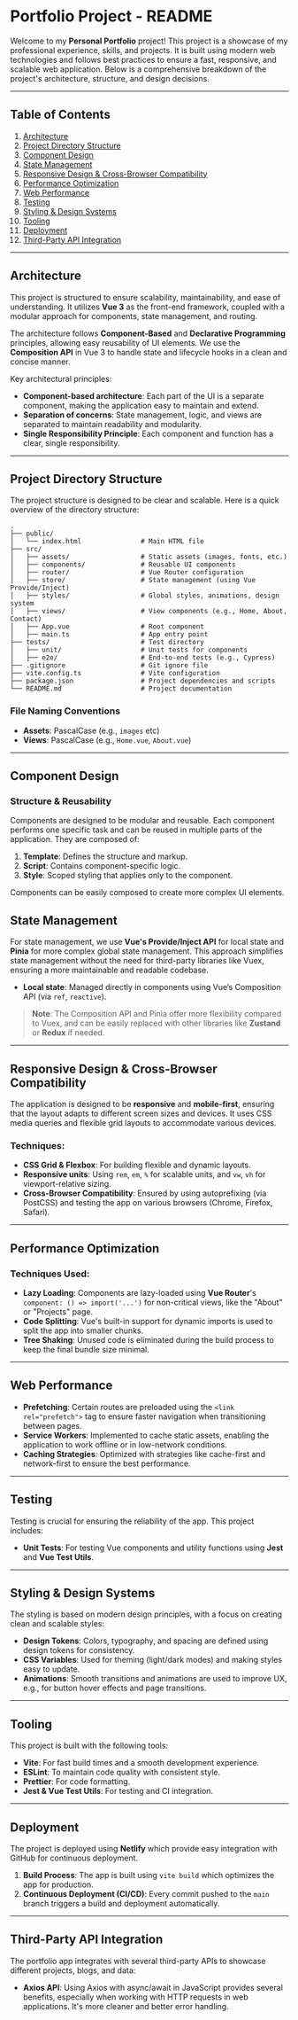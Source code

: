 # Portfolio Project - README

Welcome to my **Personal Portfolio** project! This project is a showcase of my professional experience, skills, and projects. It is built using modern web technologies and follows best practices to ensure a fast, responsive, and scalable web application. Below is a comprehensive breakdown of the project's architecture, structure, and design decisions.

---

## Table of Contents

1. [Architecture](#architecture)
2. [Project Directory Structure](#project-directory-structure)
3. [Component Design](#component-design)
4. [State Management](#state-management)
5. [Responsive Design & Cross-Browser Compatibility](#responsive-design--cross-browser-compatibility)
6. [Performance Optimization](#performance-optimization)
7. [Web Performance](#web-performance)
8. [Testing](#testing)
9. [Styling & Design Systems](#styling--design-systems)
10. [Tooling](#tooling)
11. [Deployment](#deployment)
12. [Third-Party API Integration](#third-party-api-integration)

---

## Architecture

This project is structured to ensure scalability, maintainability, and ease of understanding. It utilizes **Vue 3** as the front-end framework, coupled with a modular approach for components, state management, and routing. 

The architecture follows **Component-Based** and **Declarative Programming** principles, allowing easy reusability of UI elements. We use the **Composition API** in Vue 3 to handle state and lifecycle hooks in a clean and concise manner.

Key architectural principles:
- **Component-based architecture**: Each part of the UI is a separate component, making the application easy to maintain and extend.
- **Separation of concerns**: State management, logic, and views are separated to maintain readability and modularity.
- **Single Responsibility Principle**: Each component and function has a clear, single responsibility.

---

## Project Directory Structure

The project structure is designed to be clear and scalable. Here is a quick overview of the directory structure:

```
.
├── public/
│   └── index.html               # Main HTML file
├── src/
│   ├── assets/                  # Static assets (images, fonts, etc.)
│   ├── components/              # Reusable UI components
│   ├── router/                  # Vue Router configuration
│   ├── store/                   # State management (using Vue Provide/Inject)
│   ├── styles/                  # Global styles, animations, design system
│   ├── views/                   # View components (e.g., Home, About, Contact)
│   ├── App.vue                  # Root component
│   ├── main.ts                  # App entry point
├── tests/                       # Test directory
│   ├── unit/                    # Unit tests for components
│   ├── e2e/                     # End-to-end tests (e.g., Cypress)
├── .gitignore                   # Git ignore file
├── vite.config.ts               # Vite configuration
├── package.json                 # Project dependencies and scripts
└── README.md                    # Project documentation
```

### File Naming Conventions
- **Assets**: PascalCase (e.g., `images` etc)
- **Views**: PascalCase (e.g., `Home.vue`, `About.vue`)

---

## Component Design

### Structure & Reusability
Components are designed to be modular and reusable. Each component performs one specific task and can be reused in multiple parts of the application. They are composed of:

1. **Template**: Defines the structure and markup.
2. **Script**: Contains component-specific logic.
3. **Style**: Scoped styling that applies only to the component.

Components can be easily composed to create more complex UI elements.

## State Management

For state management, we use **Vue's Provide/Inject API** for local state and **Pinia** for more complex global state management. This approach simplifies state management without the need for third-party libraries like Vuex, ensuring a more maintainable and readable codebase.

- **Local state**: Managed directly in components using Vue’s Composition API (via `ref`, `reactive`).
  
> **Note**: The Composition API and Pinia offer more flexibility compared to Vuex, and can be easily replaced with other libraries like **Zustand** or **Redux** if needed.

---

## Responsive Design & Cross-Browser Compatibility

The application is designed to be **responsive** and **mobile-first**, ensuring that the layout adapts to different screen sizes and devices. It uses CSS media queries and flexible grid layouts to accommodate various devices.

### Techniques:
- **CSS Grid & Flexbox**: For building flexible and dynamic layouts.
- **Responsive units**: Using `rem`, `em`, `%` for scalable units, and `vw`, `vh` for viewport-relative sizing.
- **Cross-Browser Compatibility**: Ensured by using autoprefixing (via PostCSS) and testing the app on various browsers (Chrome, Firefox, Safari).

---

## Performance Optimization
### Techniques Used:
- **Lazy Loading**: Components are lazy-loaded using **Vue Router**'s `component: () => import('...')` for non-critical views, like the "About" or "Projects" page.
- **Code Splitting**: Vue's built-in support for dynamic imports is used to split the app into smaller chunks.
- **Tree Shaking**: Unused code is eliminated during the build process to keep the final bundle size minimal.

---

## Web Performance

- **Prefetching**: Certain routes are preloaded using the `<link rel="prefetch">` tag to ensure faster navigation when transitioning between pages.
- **Service Workers**: Implemented to cache static assets, enabling the application to work offline or in low-network conditions.
- **Caching Strategies**: Optimized with strategies like cache-first and network-first to ensure the best performance.

---

## Testing

Testing is crucial for ensuring the reliability of the app. This project includes:
- **Unit Tests**: For testing Vue components and utility functions using **Jest** and **Vue Test Utils**.

---

## Styling & Design Systems

The styling is based on modern design principles, with a focus on creating clean and scalable styles:
- **Design Tokens**: Colors, typography, and spacing are defined using design tokens for consistency.
- **CSS Variables**: Used for theming (light/dark modes) and making styles easy to update.
- **Animations**: Smooth transitions and animations are used to improve UX, e.g., for button hover effects and page transitions.

---

## Tooling

This project is built with the following tools:
- **Vite**: For fast build times and a smooth development experience.
- **ESLint**: To maintain code quality with consistent style.
- **Prettier**: For code formatting.
- **Jest & Vue Test Utils**: For testing and CI integration.

---

## Deployment

The project is deployed using **Netlify** which provide easy integration with GitHub for continuous deployment.

1. **Build Process**: The app is built using `vite build` which optimizes the app for production.
2. **Continuous Deployment (CI/CD)**: Every commit pushed to the `main` branch triggers a build and deployment automatically.

---

## Third-Party API Integration

The portfolio app integrates with several third-party APIs to showcase different projects, blogs, and data:
- **Axios API**: Using Axios with async/await in JavaScript provides several benefits, especially when working with HTTP requests in web applications. It's more cleaner and better error handling.
